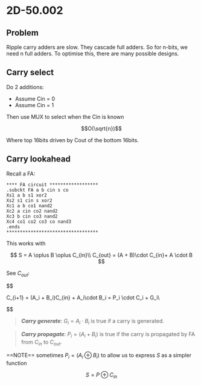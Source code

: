 # 2D-50.002

## Problem

Ripple carry adders are slow.
They cascade full adders.
So for n-bits, we need n full adders.
To optimise this, there are many possible designs.

## Carry select

Do 2 additions:

- Assume Cin = 0
- Assume Cin = 1

Then use MUX to select when the Cin is known

$$O(\sqrt{n})$$

Where top 16bits driven by Cout of the bottom 16bits.

## Carry lookahead

Recall a FA:

```
**** FA circuit ******************
.subckt FA a b cin s co
Xs1 a b s1 xor2
Xs2 s1 cin s xor2
Xc1 a b co1 nand2
Xc2 a cin co2 nand2
Xc3 b cin co3 nand2
Xc4 co1 co2 co3 co nand3
.ends
**********************************
```

This works with

$$
S = A \oplus B \oplus C_{in}\\
C_{out} =  (A + B)\cdot C_{in}+ A \cdot B
$$

See $C_{out}$:

$$

C_{i+1} = (A_i + B_i)C_{in} + A_i\cdot B_i = P_i \cdot C_i + G_i\\


$$

> **_Carry generate_**: $G_i = A_i \cdot B_i$ is true if a carry is generated.

> **_Carry propagate_**: $P_i = (A_i + B_i)$ is true if the carry is propagated by FA from $C_{in}$ to $C_{out}$.

==NOTE== sometimes $P_{i} = (A_i \oplus B_i)$ to allow us to express $S$ as a simpler function

```math
S = P \oplus C_{in}
```
